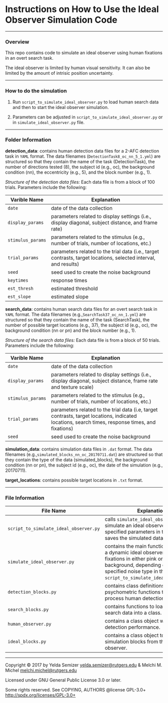 # Instructions on How to Use the Ideal Observer Simulation Code


*************
### Overview 

This repo contains code to simulate an ideal observer using human fixations in an overt search task.

The ideal observer is limited by human visual sensitivity. It can also be limited by the amount of intrisic position uncertainty.

*************

### How to do the simulation

1. Run `script_to_simulate_ideal_observer.py` to load human search data and then to start the ideal observer simulation. 

2. Parameters can be adjusted in `script_to_simulate_ideal_observer.py` or in `simulate_ideal_observer.py` file.

*************
### Folder Information

**detection_data**: contains human detection data files for a 2-AFC detection task in `YAML` format. The data filenames (`DetectionTask8_oc_nn_5_1.yml`) are structured so that they contain the name of the task (DetectionTask), the number of directions tested (8), the subject id (e.g., oc), the background condition (nn), the eccentricity (e.g., 5), and the block number (e.g., 1). 

*Structure of the detection data files:* Each data file is from a block of 100 trials. Parameters include the following:


Varible Name | Explanation
---------- | ----------------------------------------------------------------------------------------
`date` | date of the data collection
`display_params` | parameters related to display settings (i.e., display diagonal, subject distance,  and frame rate)
`stimulus_params` | parameters related to the stimulus (e.g., number of trials, number of locations, etc.)	
`trial_params` | parameters related to the trial data (i.e., target contrasts, target locations, selected interval, and results) 
`seed` | seed used to create the noise background
`keytimes` | response times
`est_thresh` | estimated threshold
`est_slope` | estimated slope

**search_data**: contains human search data files for an overt search task in `YAML` format. The data filenames (e.g.,`SearchTask37_oc_nn_1.yml`) are structured so that they contain the name of the task (SearchTask), the number of possible target locations (e.g., 37), the subject id (e.g., oc), the background condition (nn or pn) and the block number (e.g., 1). 

*Structure of the search data files:* Each data file is from a block of 50 trials. Parameters include the following:

Varible Name | Explanation
---------- | ----------------------------------------------------------------------------------------
`date` | date of the data collection
`display_params` | parameters related to display settings (i.e., display diagonal, subject distance, frame rate and texture scale)
`stimulus_params` | parameters related to the stimulus (e.g., number of trials, number of locations, etc.)
`trial_params` | parameters related to the trial data (i.e, target contrasts, target locations, indicated locations, search times, response times, and fixations) 
`seed` | seed used to create the noise background

**simulation_data**: contains simulation data files in `.dat` format. The data filenames (e.g.,`simulated_blocks_nn_oc_20170711.dat`) are structured so that they contain the type of the data (simulated_blocks), the background condition (nn or pn), the subject id (e.g., oc), the date of the simulation (e.g., 20170711).

**target_locations**: contains possible target locations in `.txt` format.

*************

### File Information

File Name | Explanation
---------- | ----------------------------------------------------------------------------------------
`script_to_simulate_ideal_observer.py` | calls `simulate_ideal_observer.py` file to simulate an ideal observer with the specified parameters in the script and saves the simulated data into a .dat file.
`simulate_ideal_observer.py` | contains the main function to simulate a dynamic ideal observer using human fixations in either pink or notched noise background, depending on the specified noise type in the `script_to_simulate_ideal_observer.py`.
`detection_blocks.py` | contains class definitions and psychometric functions to load and process human detection data.
`search_blocks.py` | contains functions to load human search data into a class.
`human_observer.py` | contains a class object with human detection performance.
`ideal_blocks.py` | contains a class object to structure simulation blocks from the ideal observer.

*************
 Copyright &copy; 2017 by Yelda Semizer <yelda.semizer@rutgers.edu> \& Melchi M. Michel <melchi.michel@rutgers.edu>
 
Licensed under GNU General Public License 3.0 or later. 

Some rights reserved. See COPYING, AUTHORS @license GPL-3.0+ <http://spdx.org/licenses/GPL-3.0+>
